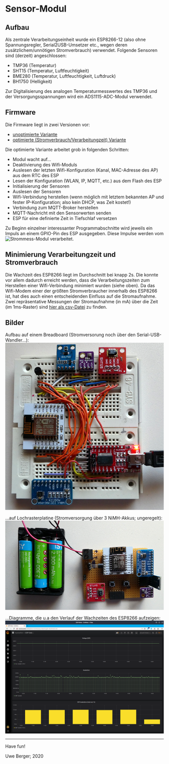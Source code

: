 # Sensor-Modul
## Aufbau
Als zentrale Verarbeitungseinheit wurde ein ESP8266-12 (also ohne Spannungsregler, Serial2USB-Umsetzer etc., wegen deren zusätzlichem/unnötigen Stromverbrauch) verwendet. Folgende Sensoren sind (derzeit) angeschlossen:

* TMP36 (Temperatur)
* SHT15 (Temperatur, Luftfeuchtigkeit)
* BME280 (Temperatur, Luftfeuchtigkeit, Luftdruck)
* BH1750 (Helligkeit)

Zur Digitalisierung des analogen Temperaturmesswertes des TMP36 und der Versorgungsspannungen wird ein ADS1115-ADC-Modul verwendet.

## Firmware
Die Firmware liegt in zwei Versionen vor:

* [unoptimierte Variante](esp8266_without_optimization/) 
* [optimierte (Stromverbrauch/Verarbeitungzeit) Variante](esp8266_with_optimization/)

Die optimierte Variante arbeitet grob in folgenden Schritten:

* Modul wacht auf...
* Deaktivierung des Wifi-Moduls
* Auslesen der letzten Wifi-Konfiguration (Kanal, MAC-Adresse des AP) aus dem RTC des ESP
* Lesen der Konfiguration (WLAN, IP, MQTT, etc.) aus dem Flash des ESP
* Initialisierung der Sensoren
* Auslesen der Sensoren
* Wifi-Verbindung herstellen (wenn möglich mit letztem bekannten AP und fester IP-Konfiguration; also kein DHCP, was Zeit kostet!)
* Verbindung zum MQTT-Broker herstellen
* MQTT-Nachricht mit den Sensorwerten senden
* ESP für eine definierte Zeit in Tiefschlaf versetzen

Zu Beginn einzelner interessanter Programmabschnitte wird jeweils ein Impuls an einem GPIO-Pin des ESP ausgegeben. Diese Impulse werden vom ![Strommess-Modul](../esp_ammeter/) verarbeitet.

## Minimierung Verarbeitungzeit und Stromverbrauch
Die Wachzeit des ESP8266 liegt im Durchschnitt bei knapp 2s. Die konnte vor allem dadurch erreicht werden, dass die Verarbeitungszeiten zum Herstellen einer Wifi-Verbindung minimiert wurden (siehe oben). Da das Wifi-Modem einer der größten Stromverbraucher innerhalb des ESP8266 ist, hat dies auch einen entscheidenden Einfluss auf die Stromaufnahme. Zwei repräsentative Messungen der Stromaufnahme (in mA) über die Zeit (im 1ms-Raster) sind [hier als csv-Datei](../esp_ammeter/data/) zu finden.

## Bilder
Aufbau auf einem Breadboard (Stromversorung noch über den Serial-USB-Wandler...):
![Alt-Text](../images/weatherstation.png)

...auf Lochrasterplatine (Stromversorgung über 3 NiMH-Akkus; ungeregelt):
![Alt-Text](../images/weatherstation_lochraster.png)

...Diagramme, die u.a den Verlauf der Wachzeiten des ESP8266 aufzeigen:
![Alt-Text](../images/esp_data.png)


---------
Have fun!

Uwe Berger; 2020
